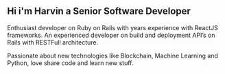 
## Hi i'm Harvin a Senior Software Developer

Enthusiast developer on Ruby on Rails with years experience with ReactJS frameworks. 
An experienced developer on build and deployment API’s on Rails with RESTFull architecture.

Passionate about new technologies like Blockchain, Machine Learning and Python, love share code and learn new stuff.




